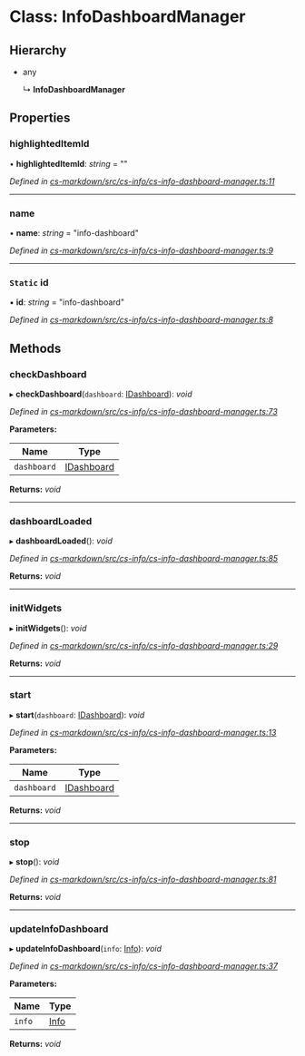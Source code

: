 # Class: InfoDashboardManager

## Hierarchy

* any

  ↳ **InfoDashboardManager**

## Properties

###  highlightedItemId

• **highlightedItemId**: *string* = ""

*Defined in [cs-markdown/src/cs-info/cs-info-dashboard-manager.ts:11](https://github.com/TNOCS/csnext/blob/99cbd46d/packages/cs-markdown/src/cs-info/cs-info-dashboard-manager.ts#L11)*

___

###  name

• **name**: *string* = "info-dashboard"

*Defined in [cs-markdown/src/cs-info/cs-info-dashboard-manager.ts:9](https://github.com/TNOCS/csnext/blob/99cbd46d/packages/cs-markdown/src/cs-info/cs-info-dashboard-manager.ts#L9)*

___

### `Static` id

▪ **id**: *string* = "info-dashboard"

*Defined in [cs-markdown/src/cs-info/cs-info-dashboard-manager.ts:8](https://github.com/TNOCS/csnext/blob/99cbd46d/packages/cs-markdown/src/cs-info/cs-info-dashboard-manager.ts#L8)*

## Methods

###  checkDashboard

▸ **checkDashboard**(`dashboard`: [IDashboard](../interfaces/_cs_core_src_dashboard_dashboard_.idashboard.md)): *void*

*Defined in [cs-markdown/src/cs-info/cs-info-dashboard-manager.ts:73](https://github.com/TNOCS/csnext/blob/99cbd46d/packages/cs-markdown/src/cs-info/cs-info-dashboard-manager.ts#L73)*

**Parameters:**

Name | Type |
------ | ------ |
`dashboard` | [IDashboard](../interfaces/_cs_core_src_dashboard_dashboard_.idashboard.md) |

**Returns:** *void*

___

###  dashboardLoaded

▸ **dashboardLoaded**(): *void*

*Defined in [cs-markdown/src/cs-info/cs-info-dashboard-manager.ts:85](https://github.com/TNOCS/csnext/blob/99cbd46d/packages/cs-markdown/src/cs-info/cs-info-dashboard-manager.ts#L85)*

**Returns:** *void*

___

###  initWidgets

▸ **initWidgets**(): *void*

*Defined in [cs-markdown/src/cs-info/cs-info-dashboard-manager.ts:29](https://github.com/TNOCS/csnext/blob/99cbd46d/packages/cs-markdown/src/cs-info/cs-info-dashboard-manager.ts#L29)*

**Returns:** *void*

___

###  start

▸ **start**(`dashboard`: [IDashboard](../interfaces/_cs_core_src_dashboard_dashboard_.idashboard.md)): *void*

*Defined in [cs-markdown/src/cs-info/cs-info-dashboard-manager.ts:13](https://github.com/TNOCS/csnext/blob/99cbd46d/packages/cs-markdown/src/cs-info/cs-info-dashboard-manager.ts#L13)*

**Parameters:**

Name | Type |
------ | ------ |
`dashboard` | [IDashboard](../interfaces/_cs_core_src_dashboard_dashboard_.idashboard.md) |

**Returns:** *void*

___

###  stop

▸ **stop**(): *void*

*Defined in [cs-markdown/src/cs-info/cs-info-dashboard-manager.ts:81](https://github.com/TNOCS/csnext/blob/99cbd46d/packages/cs-markdown/src/cs-info/cs-info-dashboard-manager.ts#L81)*

**Returns:** *void*

___

###  updateInfoDashboard

▸ **updateInfoDashboard**(`info`: [Info](_cs_core_src_utils_info_.info.md)): *void*

*Defined in [cs-markdown/src/cs-info/cs-info-dashboard-manager.ts:37](https://github.com/TNOCS/csnext/blob/99cbd46d/packages/cs-markdown/src/cs-info/cs-info-dashboard-manager.ts#L37)*

**Parameters:**

Name | Type |
------ | ------ |
`info` | [Info](_cs_core_src_utils_info_.info.md) |

**Returns:** *void*
